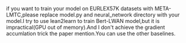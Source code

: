 if you want to train your model on EURLEX57K datasets with META-LMTC,please replace model.py and neural_network directory with your model.I try to use lean2learn to train Bert-LWAN model,but it is impractical(GPU out of memory).And I don't achieve the gradient accumlation trick the paper mention.You can use the other baselines. 
